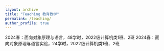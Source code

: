 ```yaml
---
layout: archive
title: "Teaching 教育教学"
permalink: /teaching/
author_profile: true
---
```

  
2024春：面向对象原理与语言，48学时，2022级计算机类1班、2班
2024春：面向对象原理与语言实验，24学时，2022级计算机类1班、2班
